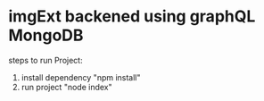 # imgExt backened using graphQL MongoDB

steps to run Project:

1. install dependency "npm install"
2. run project "node index"


